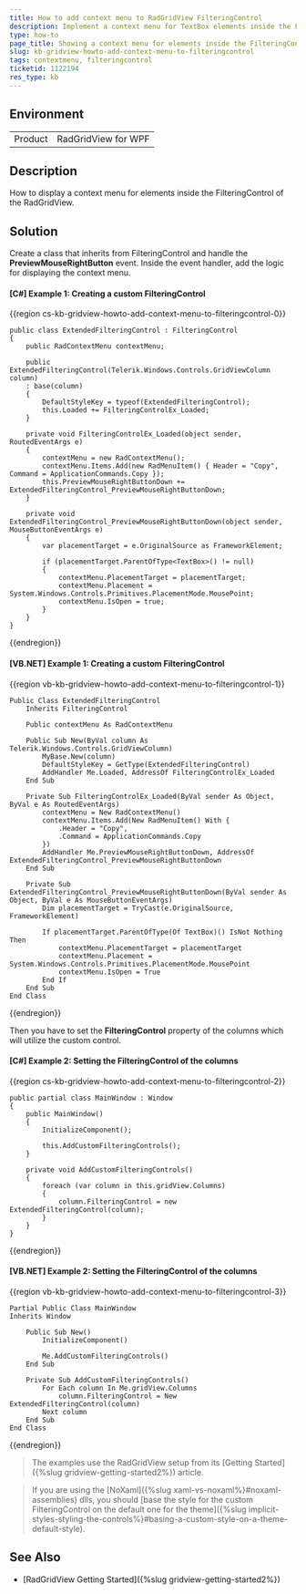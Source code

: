 ```yaml
---
title: How to add context menu to RadGridView FilteringControl 
description: Implement a context menu for TextBox elements inside the FilteringControl 
type: how-to
page_title: Showing a context menu for elements inside the FilteringControl 
slug: kb-gridview-howto-add-context-menu-to-filteringcontrol
tags: contextmenu, filteringcontrol
ticketid: 1122194
res_type: kb
---
```


## Environment
<table>
    <tbody>
	    <tr>
	    	<td>Product</td>
	    	<td>RadGridView for WPF</td>
	    </tr>
    </tbody>
</table>

## Description

How to display a context menu for elements inside the FilteringControl of the RadGridView.

## Solution

Create a class that inherits from FilteringControl and handle the __PreviewMouseRightButton__ event. Inside the event handler, add the logic for displaying the context menu. 

#### __[C#] Example 1: Creating a custom FilteringControl__
{{region cs-kb-gridview-howto-add-context-menu-to-filteringcontrol-0}}

	public class ExtendedFilteringControl : FilteringControl
    {
        public RadContextMenu contextMenu;

        public ExtendedFilteringControl(Telerik.Windows.Controls.GridViewColumn column)
        : base(column)
        {
            DefaultStyleKey = typeof(ExtendedFilteringControl);
            this.Loaded += FilteringControlEx_Loaded;
        }

        private void FilteringControlEx_Loaded(object sender, RoutedEventArgs e)
        {
            contextMenu = new RadContextMenu();
            contextMenu.Items.Add(new RadMenuItem() { Header = "Copy", Command = ApplicationCommands.Copy });
            this.PreviewMouseRightButtonDown += ExtendedFilteringControl_PreviewMouseRightButtonDown;
        }

        private void ExtendedFilteringControl_PreviewMouseRightButtonDown(object sender, MouseButtonEventArgs e)
        {
            var placementTarget = e.OriginalSource as FrameworkElement;

            if (placementTarget.ParentOfType<TextBox>() != null)
            {
                contextMenu.PlacementTarget = placementTarget;
                contextMenu.Placement = System.Windows.Controls.Primitives.PlacementMode.MousePoint;
                contextMenu.IsOpen = true;
            }
        }
    }
{{endregion}}

#### __[VB.NET] Example 1: Creating a custom FilteringControl__
{{region vb-kb-gridview-howto-add-context-menu-to-filteringcontrol-1}}

	Public Class ExtendedFilteringControl
	    Inherits FilteringControl

		Public contextMenu As RadContextMenu

		Public Sub New(ByVal column As Telerik.Windows.Controls.GridViewColumn)
			MyBase.New(column)
			DefaultStyleKey = GetType(ExtendedFilteringControl)
			AddHandler Me.Loaded, AddressOf FilteringControlEx_Loaded
		End Sub

		Private Sub FilteringControlEx_Loaded(ByVal sender As Object, ByVal e As RoutedEventArgs)
			contextMenu = New RadContextMenu()
			contextMenu.Items.Add(New RadMenuItem() With {
				.Header = "Copy",
				.Command = ApplicationCommands.Copy
			})
			AddHandler Me.PreviewMouseRightButtonDown, AddressOf ExtendedFilteringControl_PreviewMouseRightButtonDown
		End Sub

		Private Sub ExtendedFilteringControl_PreviewMouseRightButtonDown(ByVal sender As Object, ByVal e As MouseButtonEventArgs)
			Dim placementTarget = TryCast(e.OriginalSource, FrameworkElement)

			If placementTarget.ParentOfType(Of TextBox)() IsNot Nothing Then
				contextMenu.PlacementTarget = placementTarget
				contextMenu.Placement = System.Windows.Controls.Primitives.PlacementMode.MousePoint
				contextMenu.IsOpen = True
			End If
		End Sub
    End Class
{{endregion}}

Then you have to set the __FilteringControl__ property of the columns which will utilize the custom control. 

#### __[C#] Example 2: Setting the FilteringControl of the columns__
{{region cs-kb-gridview-howto-add-context-menu-to-filteringcontrol-2}}

	public partial class MainWindow : Window
    {
        public MainWindow()
        {
            InitializeComponent();

            this.AddCustomFilteringControls();
        }

        private void AddCustomFilteringControls()
        {
            foreach (var column in this.gridView.Columns)
            {
                column.FilteringControl = new ExtendedFilteringControl(column);
            }
        }
    }
{{endregion}}

#### __[VB.NET] Example 2: Setting the FilteringControl of the columns__
{{region vb-kb-gridview-howto-add-context-menu-to-filteringcontrol-3}}

	Partial Public Class MainWindow
	Inherits Window

		Public Sub New()
			InitializeComponent()

			Me.AddCustomFilteringControls()
		End Sub

		Private Sub AddCustomFilteringControls()
			For Each column In Me.gridView.Columns
				column.FilteringControl = New ExtendedFilteringControl(column)
			Next column
		End Sub
    End Class
{{endregion}}

> The examples use the RadGridView setup from its [Getting Started]({%slug gridview-getting-started2%}) article.

<!-- -->

> If you are using the [NoXaml]({%slug xaml-vs-noxaml%}#noxaml-assemblies) dlls, you should [base the style for the custom FilteringControl on the default one for the theme]({%slug implicit-styles-styling-the-controls%}#basing-a-custom-style-on-a-theme-default-style). 

## See Also
* [RadGridView Getting Started]({%slug gridview-getting-started2%})
